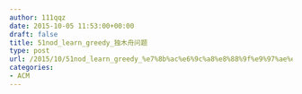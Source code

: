 ```yaml
---
author: 111qqz
date: 2015-10-05 11:53:00+00:00
draft: false
title: 51nod_learn_greedy_独木舟问题
type: post
url: /2015/10/51nod_learn_greedy_%e7%8b%ac%e6%9c%a8%e8%88%9f%e9%97%ae%e9%a2%98/
categories:
- ACM
---
```


